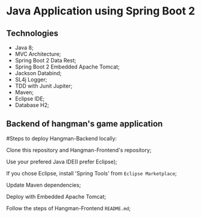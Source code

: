 # Java Application using Spring Boot 2      

## Technologies

* Java 8;
* MVC Architecture;
* Spring Boot 2 Data Rest;
* Spring Boot 2 Embedded Apache Tomcat;
* Jackson Databind;
* SL4j Logger;
* TDD with Junit Jupiter;
* Maven;
* Eclipse IDE;
* Database H2;

## Backend of hangman's game application

#Steps to deploy Hangman-Backend locally:

Clone this repository and Hangman-Frontend's repository;

Use your prefered Java IDE(I prefer Eclipse);

If you chose Eclipse, install 'Spring Tools' from `Eclipse Marketplace`;

Update Maven dependencies;

Deploy with Embedded Apache Tomcat;

Follow the steps of Hangman-Frontend `README.md`;

